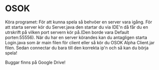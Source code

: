# OSOK
Köra programet:
För att kunna spela så behvöer en server vara igång. För att starta server kör du Server.java den startar du via IDE'n då får du en utrskrift på vilken port servern kör på.(Den borde vara Default porten:55556).
När du har en server körandes kan du antagligen starta Login.java som är main filen för client eller så kör du OSOK Alpha Client.jar filen.
Sedan connectar du bara till den korrekta ip'n och så kan du börja spela!

Buggar finns på Google Drive!
